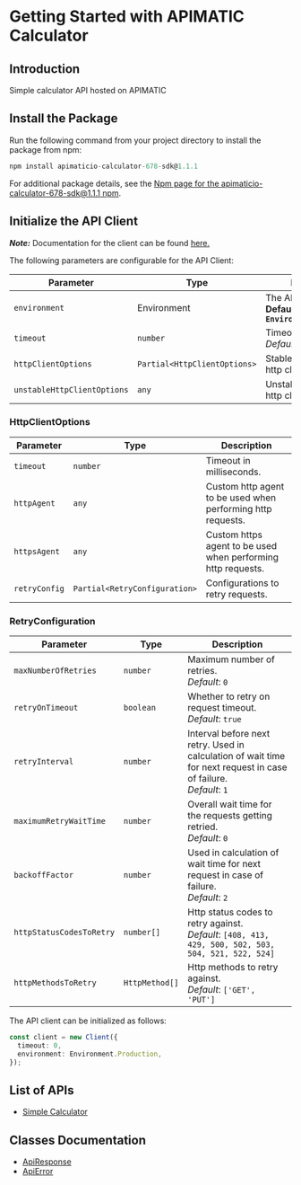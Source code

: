 
# Getting Started with APIMATIC Calculator

## Introduction

Simple calculator API hosted on APIMATIC

## Install the Package

Run the following command from your project directory to install the package from npm:

```ts
npm install apimaticio-calculator-678-sdk@1.1.1
```

For additional package details, see the [Npm page for the apimaticio-calculator-678-sdk@1.1.1  npm](https://www.npmjs.com/package/apimaticio-calculator-678-sdk/v/1.1.1).

## Initialize the API Client

**_Note:_** Documentation for the client can be found [here.](https://www.github.com/Shield-Jaguar/apimaticio-calculator-678/tree/1.1.1/doc/client.md)

The following parameters are configurable for the API Client:

| Parameter | Type | Description |
|  --- | --- | --- |
| `environment` | Environment | The API environment. <br> **Default: `Environment.Production`** |
| `timeout` | `number` | Timeout for API calls.<br>*Default*: `0` |
| `httpClientOptions` | `Partial<HttpClientOptions>` | Stable configurable http client options. |
| `unstableHttpClientOptions` | `any` | Unstable configurable http client options. |

### HttpClientOptions

| Parameter | Type | Description |
|  --- | --- | --- |
| `timeout` | `number` | Timeout in milliseconds. |
| `httpAgent` | `any` | Custom http agent to be used when performing http requests. |
| `httpsAgent` | `any` | Custom https agent to be used when performing http requests. |
| `retryConfig` | `Partial<RetryConfiguration>` | Configurations to retry requests. |

### RetryConfiguration

| Parameter | Type | Description |
|  --- | --- | --- |
| `maxNumberOfRetries` | `number` | Maximum number of retries. <br> *Default*: `0` |
| `retryOnTimeout` | `boolean` | Whether to retry on request timeout. <br> *Default*: `true` |
| `retryInterval` | `number` | Interval before next retry. Used in calculation of wait time for next request in case of failure. <br> *Default*: `1` |
| `maximumRetryWaitTime` | `number` | Overall wait time for the requests getting retried. <br> *Default*: `0` |
| `backoffFactor` | `number` | Used in calculation of wait time for next request in case of failure. <br> *Default*: `2` |
| `httpStatusCodesToRetry` | `number[]` | Http status codes to retry against. <br> *Default*: `[408, 413, 429, 500, 502, 503, 504, 521, 522, 524]` |
| `httpMethodsToRetry` | `HttpMethod[]` | Http methods to retry against. <br> *Default*: `['GET', 'PUT']` |

The API client can be initialized as follows:

```ts
const client = new Client({
  timeout: 0,
  environment: Environment.Production,
});
```

## List of APIs

* [Simple Calculator](https://www.github.com/Shield-Jaguar/apimaticio-calculator-678/tree/1.1.1/doc/controllers/simple-calculator.md)

## Classes Documentation

* [ApiResponse](https://www.github.com/Shield-Jaguar/apimaticio-calculator-678/tree/1.1.1/doc/api-response.md)
* [ApiError](https://www.github.com/Shield-Jaguar/apimaticio-calculator-678/tree/1.1.1/doc/api-error.md)

